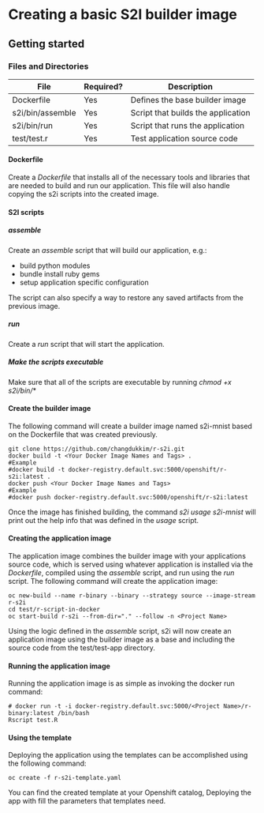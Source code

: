 
# Creating a basic S2I builder image  

## Getting started  

### Files and Directories  
| File                   | Required? | Description                                                  |
|------------------------|-----------|--------------------------------------------------------------|
| Dockerfile             | Yes       | Defines the base builder image                               |
| s2i/bin/assemble       | Yes       | Script that builds the application                           |
| s2i/bin/run            | Yes       | Script that runs the application                             |
| test/test.r            | Yes       | Test application source code                                 |

#### Dockerfile
Create a *Dockerfile* that installs all of the necessary tools and libraries that are needed to build and run our application.  This file will also handle copying the s2i scripts into the created image.

#### S2I scripts

##### assemble
Create an *assemble* script that will build our application, e.g.:
- build python modules
- bundle install ruby gems
- setup application specific configuration

The script can also specify a way to restore any saved artifacts from the previous image.   

##### run
Create a *run* script that will start the application. 

##### Make the scripts executable 
Make sure that all of the scripts are executable by running *chmod +x s2i/bin/**

#### Create the builder image
The following command will create a builder image named s2i-mnist based on the Dockerfile that was created previously.
```
git clone https://github.com/changdukkim/r-s2i.git
docker build -t <Your Docker Image Names and Tags> .
#Example
#docker build -t docker-registry.default.svc:5000/openshift/r-s2i:latest .
docker push <Your Docker Image Names and Tags>
#Example
#docker push docker-registry.default.svc:5000/openshift/r-s2i:latest
```
Once the image has finished building, the command *s2i usage s2i-mnist* will print out the help info that was defined in the *usage* script.

#### Creating the application image
The application image combines the builder image with your applications source code, which is served using whatever application is installed via the *Dockerfile*, compiled using the *assemble* script, and run using the *run* script.
The following command will create the application image:
```
oc new-build --name r-binary --binary --strategy source --image-stream r-s2i
cd test/r-script-in-docker
oc start-build r-s2i --from-dir="." --follow -n <Project Name>
```
Using the logic defined in the *assemble* script, s2i will now create an application image using the builder image as a base and including the source code from the test/test-app directory. 

#### Running the application image
Running the application image is as simple as invoking the docker run command:
```
# docker run -t -i docker-registry.default.svc:5000/<Project Name>/r-binary:latest /bin/bash
Rscript test.R 
```

#### Using the template
Deploying the application using the templates can be accomplished using the following command:
```
oc create -f r-s2i-template.yaml
```
You can find the created template at your Openshift catalog, Deploying the app with fill the parameters that templates need.
